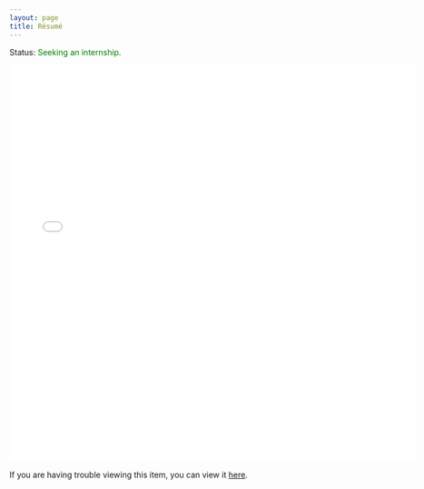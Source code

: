 ```yaml
---
layout: page
title: Résumé
---
```


Status: <font color="green">Seeking an internship.</font>

<iframe src="resume_files/AnthonyMatsasResume.pdf" style="width:718px; height:700px;" frameborder="0"></iframe>

If you are having trouble viewing this item, you can view it <a href="resume_files/AnthonyMatsasResume.pdf" target="_blank">here</a>.

